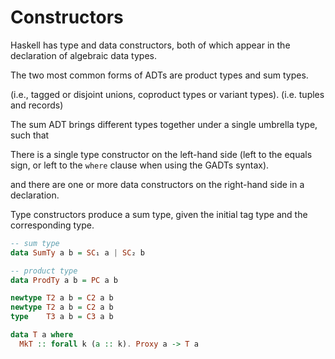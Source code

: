 # Constructors

Haskell has type and data constructors, both of which appear in the declaration of algebraic data types.

The two most common forms of ADTs are product types and sum types.

(i.e., tagged or disjoint unions, coproduct types or variant types).
(i.e. tuples and records)

The sum ADT brings different types together under a single umbrella type, such that 

There is a single type constructor on the left-hand side (left to the equals sign, or left to the `where` clause when using the GADTs syntax).

and there are one or more data constructors on the right-hand side in a declaration.

Type constructors produce a sum type, given the initial tag type and the corresponding type.


```hs
-- sum type
data SumTy a b = SC₁ a | SC₂ b

-- product type
data ProdTy a b = PC a b

newtype T2 a b = C2 a b
newtype T2 a b = C2 a b
type    T3 a b = C3 a b

data T a where
  MkT :: forall k (a :: k). Proxy a -> T a
```
